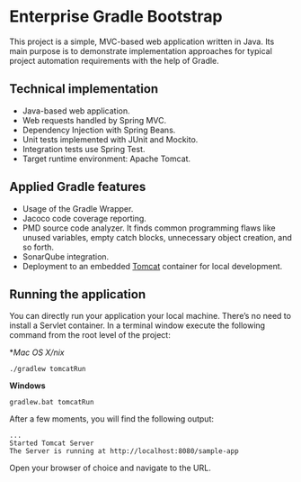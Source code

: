 # Enterprise Gradle Bootstrap

This project is a simple, MVC-based web application written in Java. Its main purpose is to demonstrate implementation approaches for typical project automation requirements with the help of Gradle.

## Technical implementation

* Java-based web application.
* Web requests handled by Spring MVC.
* Dependency Injection with Spring Beans.
* Unit tests implemented with JUnit and Mockito.
* Integration tests use Spring Test.
* Target runtime environment: Apache Tomcat.

## Applied Gradle features

* Usage of the Gradle Wrapper.
* Jacoco code coverage reporting.
* PMD source code analyzer. It finds common programming flaws like unused variables, empty catch blocks, unnecessary object creation, and so forth.
* SonarQube integration.
* Deployment to an embedded [Tomcat](http://tomcat.apache.org/) container for local development.

## Running the application

You can directly run your application your local machine. There’s no need to install a Servlet container. In a terminal
window execute the following command from the root level of the project:

**Mac OS X/*nix**

    ./gradlew tomcatRun

**Windows**

    gradlew.bat tomcatRun

After a few moments, you will find the following output:

    ...
    Started Tomcat Server
    The Server is running at http://localhost:8080/sample-app

Open your browser of choice and navigate to the URL.